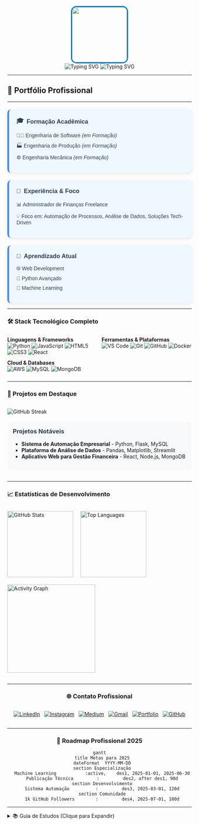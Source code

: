<div style="text-align: left;">

<div style="text-align: center;">
  <img src="https://i.postimg.cc/LXRTBZXB/8G-Rede.png" 
       width="150" 
       height="150" 
       style="border-radius: 15px; border: 3px solid #0077B6;"/>
  <br>
  <img src="https://readme-typing-svg.demolab.com?font=Fira+Code&size=28&pause=1000&color=0077B6&center=true&vCenter=true&width=600&lines=Oi,+Sou+Delbler+Ferreira;Desenvolvedor+dessa+p%C3%A1gina" 
       alt="Typing SVG">
  <img src="https://readme-typing-svg.demolab.com?font=Fira+Code&size=28&pause=1000&color=800080&center=true&vCenter=true&width=600&lines=Engenharia+Full-Stack;Especialidade+em+Automa%C3%A7%C3%A3o;Engenheiro+Multidisciplinar"
       alt="Typing SVG">
</div>

<hr>

<h2 style="text-align: left;">🚀 Portfólio Profissional</h2>
<hr>

<div style="display: flex; flex-wrap: wrap; gap: 20px; margin-top: 20px; font-family: Arial, sans-serif; color: #2c3e50; justify-content: flex-start;">

  <div style="flex: 1; min-width: 280px; background: #f0f8ff; padding: 20px; border-radius: 10px; border-left: 5px solid #4A90E2; box-shadow: 0 2px 8px rgba(0,0,0,0.1); text-align: left;">
    <h3 style="margin-top: 0; display: flex; align-items: center; gap: 8px; justify-content: flex-start;">
      <span>🎓</span> Formação Acadêmica
    </h3>
    <ul style="list-style: none; padding-left: 0;">
      <li style="margin-bottom: 10px; text-align: left;">👨‍💻 Engenharia de Software <em>(em Formação)</em></li>
      <li style="margin-bottom: 10px; text-align: left;">🏭 Engenharia de Produção <em>(em Formação)</em></li>
      <li style="text-align: left;">⚙️ Engenharia Mecânica <em>(em Formação)</em></li>
    </ul>
  </div>

  <div style="flex: 1; min-width: 280px; background: #f0f8ff; padding: 20px; border-radius: 10px; border-left: 5px solid #4A90E2; box-shadow: 0 2px 8px rgba(0,0,0,0.1); text-align: left;">
    <h3 style="margin-top: 0; display: flex; align-items: center; gap: 8px; justify-content: flex-start;">
      <span>💼</span> Experiência & Foco
    </h3>
    <ul style="list-style: none; padding-left: 0;">
      <li style="margin-bottom: 10px; text-align: left;">📊 Administrador de Finanças Freelance</li>
      <li style="text-align: left;">💡 Foco em: Automação de Processos, Análise de Dados, Soluções Tech-Driven</li>
    </ul>
  </div>

  <div style="flex: 1; min-width: 280px; background: #f0f8ff; padding: 20px; border-radius: 10px; border-left: 5px solid #4A90E2; box-shadow: 0 2px 8px rgba(0,0,0,0.1); text-align: left;">
    <h3 style="margin-top: 0; display: flex; align-items: center; gap: 8px; justify-content: flex-start;">
      <span>🌱</span> Aprendizado Atual
    </h3>
    <ul style="list-style: none; padding-left: 0;">
      <li style="margin-bottom: 10px; text-align: left;">🌐 Web Development</li>
      <li style="margin-bottom: 10px; text-align: left;">🐍 Python Avançado</li>
      <li style="text-align: left;">🤖 Machine Learning</li>
    </ul>
  </div>

</div>

<hr>

<h3 style="text-align: left;">🛠️ Stack Tecnológico Completo</h3>

<div style="display: grid; grid-template-columns: repeat(auto-fit, minmax(200px, 1fr)); gap: 12px; margin: 25px 0; text-align: left;">

  <div>
    <strong>Linguagens & Frameworks</strong><br>
    <img src="https://img.shields.io/badge/Python-3776AB?style=for-the-badge&logo=python&logoColor=white" alt="Python">
    <img src="https://img.shields.io/badge/JavaScript-F7DF1E?style=for-the-badge&logo=javascript&logoColor=black" alt="JavaScript">
    <img src="https://img.shields.io/badge/HTML5-E34F26?style=for-the-badge&logo=html5&logoColor=white" alt="HTML5">
    <img src="https://img.shields.io/badge/CSS3-1572B6?style=for-the-badge&logo=css3&logoColor=white" alt="CSS3">
    <img src="https://img.shields.io/badge/React-61DAFB?style=for-the-badge&logo=react&logoColor=black" alt="React">
  </div>

  <div>
    <strong>Ferramentas & Plataformas</strong><br>
    <img src="https://img.shields.io/badge/VS_Code-007ACC?style=for-the-badge&logo=visual-studio-code&logoColor=white" alt="VS Code">
    <img src="https://img.shields.io/badge/Git-F05032?style=for-the-badge&logo=git&logoColor=white" alt="Git">
    <img src="https://img.shields.io/badge/GitHub-181717?style=for-the-badge&logo=github&logoColor=white" alt="GitHub">
    <img src="https://img.shields.io/badge/Docker-2496ED?style=for-the-badge&logo=docker&logoColor=white" alt="Docker">
  </div>

  <div>
    <strong>Cloud & Databases</strong><br>
    <img src="https://img.shields.io/badge/AWS-232F3E?style=for-the-badge&logo=amazon-aws&logoColor=white" alt="AWS">
    <img src="https://img.shields.io/badge/MySQL-4479A1?style=for-the-badge&logo=mysql&logoColor=white" alt="MySQL">
    <img src="https://img.shields.io/badge/MongoDB-47A248?style=for-the-badge&logo=mongodb&logoColor=white" alt="MongoDB">
  </div>

</div>

<hr>

<h3 style="text-align: left;">📌 Projetos em Destaque</h3>

<div style="display: flex; flex-wrap: wrap; gap: 20px; justify-content: flex-start; margin: 30px 0; text-align: left;">

  <div>
    <img src="https://streak-stats.demolab.com?user=delblerferreira&theme=blueberry&hide_border=true&locale=pt_BR" alt="GitHub Streak">
  </div>

  <div style="background: #f8f9fa; padding: 15px; border-radius: 10px; width: 100%; text-align: left;">
    <h3 style="margin-top: 0; color: #2c3e50;">Projetos Notáveis</h3>
    <ul>
      <li><strong>Sistema de Automação Empresarial</strong> - Python, Flask, MySQL</li>
      <li><strong>Plataforma de Análise de Dados</strong> - Pandas, Matplotlib, Streamlit</li>
      <li><strong>Aplicativo Web para Gestão Financeira</strong> - React, Node.js, MongoDB</li>
    </ul>
  </div>

</div>

<hr>

<h3 style="text-align: left;">📈 Estatísticas de Desenvolvimento</h3>

<div style="display: flex; flex-wrap: wrap; justify-content: flex-start; gap: 20px; margin: 30px 0; text-align: left;">

  <img height="180em" src="https://github-readme-stats.vercel.app/api?username=delblerferreira&show_icons=true&theme=radical&include_all_commits=true&count_private=true&hide_border=true" alt="GitHub Stats">

  <img height="180em" src="https://github-readme-stats.vercel.app/api/top-langs/?username=delblerferreira&layout=compact&langs_count=8&theme=radical&hide_border=true" alt="Top Languages">

  <img src="https://github-readme-activity-graph.vercel.app/graph?username=delblerferreira&theme=react&hide_border=true&area=true" height="240em" alt="Activity Graph">

</div>

<hr>

<div align="center">
  <h3>🌐 Contato Profissional</h3>
  <div style="display: flex; flex-wrap: wrap; justify-content: center; gap: 12px; margin: 30px 0;">
    <a href="https://www.linkedin.com/in/delbler-ferreira-consultor"><img src="https://img.shields.io/badge/LinkedIn-0077B5?style=for-the-badge&logo=linkedin&logoColor=white" alt="LinkedIn"></a>
    <a href="https://www.instagram.com/delbler_ferreira"><img src="https://img.shields.io/badge/Instagram-E4405F?style=for-the-badge&logo=instagram&logoColor=white" alt="Instagram"></a>
    <a href="https://medium.com/@delblerferreira9"><img src="https://img.shields.io/badge/Medium-000000?style=for-the-badge&logo=medium&logoColor=white" alt="Medium"></a>
    <a href="mailto:delblerferreira9@gmail.com"><img src="https://img.shields.io/badge/Gmail-D14836?style=for-the-badge&logo=gmail&logoColor=white" alt="Gmail"></a>
    <a href="https://beacons.ai/delblerferreira"><img src="https://img.shields.io/badge/Portfólio-6A52FF?style=for-the-badge&logo=beacons&logoColor=white" alt="Portfolio"></a>
    <a href="https://github.com/delblerferreira"><img src="https://img.shields.io/badge/GitHub-181717?style=for-the-badge&logo=github&logoColor=white" alt="GitHub"></a>
  </div>
</div>

<hr>

<div align="center">
  <h3>🎯 Roadmap Profissional 2025</h3>
  <pre><code class="language-mermaid">gantt
  title Metas para 2025
  dateFormat  YYYY-MM-DD
  section Especialização
  Machine Learning           :active,    des1, 2025-01-01, 2025-06-30
  Publicação Técnica         :         des2, after des1, 90d
  section Desenvolvimento
  Sistema Automação          :         des3, 2025-03-01, 120d
  section Comunidade
  1k GitHub Followers        :         des4, 2025-07-01, 180d</code></pre>
</div>

<hr>

<details>
  <summary>📚 Guia de Estudos (Clique para Expandir)</summary>
  <div align="center">
    <table>
      <thead>
        <tr>
          <th style="background-color:#4A90E2; color:white; padding:8px; border:1px solid #4A90E2;">Assunto</th>
          <th style="background-color:#4A90E2; color:white; padding:8px; border:1px solid #4A90E2;">Tempo (h)</th>
          <th style="background-color:#4A90E2; color:white; padding:8px; border:1px solid #4A90E2;">Período</th>
          <th style="background-color:#4A90E2; color:white; padding:8px; border:1px solid #4A90E2;">Status</th>
        </tr>
      </thead>
      <tbody>
        <tr>
          <td style="border:1px solid #4A90E2; padding:8px;">Leitura Técnica</td>
          <td style="border:1px solid #4A90E2; padding:8px;">1h</td>
          <td style="border:1px solid #4A90E2; padding:8px;">02/2025 a 05/2025</td>
          <td style="border:1px solid #4A90E2; padding:8px; background-color:#5bc0de; color:white;">Concluido</td>
        </tr>
        <tr>
          <td style="border:1px solid #4A90E2; padding:8px;">Prática de Codificação</td>
          <td style="border:1px solid #4A90E2; padding:8px;">2h</td>
          <td style="border:1px solid #4A90E2; padding:8px;">02/2025 a 12/2025</td>
          <td style="border:1px solid #4A90E2; padding:8px; background-color:#5bc0de; color:white;">Em Andamento</td>
        </tr>
        <tr>
          <td style="border:1px solid #4A90E2; padding:8px;">Revisão de Algoritmos</td>
          <td style="border:1px solid #4A90E2; padding:8px;">30min</td>
          <td style="border:1px solid #4A90E2; padding:8px;">02/2025 a 10/2025</td>
          <td style="border:1px solid #4A90E2; padding:8px; background-color:#5bc0de; color:white;">Em Andamento</td>
        </tr>
      </tbody>
    </table>
  </div>

  <hr>

  <div align="center">
    <h3>📊 Andamento do Estudo (Gráfico Customizado)</h3>
    <pre><code class="language-mermaid">gantt
  title Progresso dos Estudos
  dateFormat  YYYY-MM-DD
  axisFormat  %m/%Y
  section Leitura Técnica
  Concluido           :active,    lt, 2025-02-01, 2025-05-31
  section Prática de Codificação
  Em Andamento           :active,    pc, 2025-02-01, 2025-12-31
  section Revisão de Algoritmos
  Em Andamento           :active,    ra, 2025-02-01, 2025-10-31</code></pre>
  </div>
</details>

</div>
